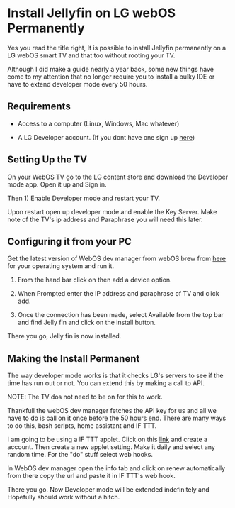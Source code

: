 # Install Jellyfin on LG webOS Permanently
Yes you read the title right, It is possible to install Jellyfin permanently on a LG webOS smart TV and that too without rooting your TV.

Although I did make a guide nearly a year back, some new things have come to my attention that no longer require you to install a bulky IDE or have to extend developer mode every 50 hours.

## Requirements

- Access to a computer (Linux, Windows, Mac whatever)

- A LG Developer account. (If you dont have one sign up [here](https://webostv.developer.lge.com/develop/app-test/preparing-account/)) 

## Setting Up the TV

On your WebOS TV go to the LG content store and download the Developer mode app. Open it up and Sign in.

Then 1) Enable Developer mode and restart your TV.

Upon restart open up developer mode and enable the Key Server. Make note of the TV's ip address and Paraphrase you will need this later.

## Configuring it from your PC

Get the latest version of WebOS dev manager from webOS brew from [here](https://github.com/webosbrew/dev-manager-desktop) for your operating system and run it.

1. From the hand bar click on then add a device option.

2. When Prompted enter the IP address and paraphrase of TV and click add.

3. Once the connection has been made, select Available from the top bar and find Jelly fin and click on the install button.

There you go, Jelly fin is now installed.

## Making the Install Permanent

The way developer mode works is that it checks LG's servers to see if the time has run out or not. You can extend this by making a call to API. 

NOTE: The TV dos not need to be on for this to work.

Thankfull the webOS dev manager fetches the API key for us and all we have to do is call on it once before the 50 hours end. There are many ways to do this, bash scripts, home assistant and IF TTT.

I am going to be using a IF TTT applet. Click on this [link](https://ifttt.com/create) and create a account. Then create a new applet setting. Make it daily and select any random time. For the "do" stuff select web hooks.

In WebOS dev manager open the info tab and click on renew automatically from there copy the url and paste it in IF TTT's web hook.

There you go. Now Developer mode will be extended indefinitely and Hopefully should work without a hitch.

